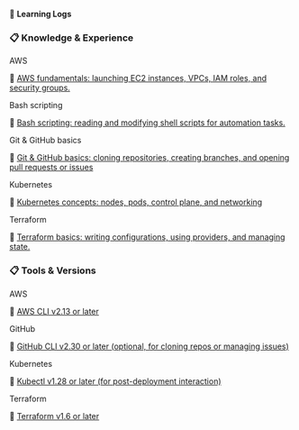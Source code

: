 📖 **Learning Logs**

### 📋 Knowledge & Experience

AWS

🔗 [AWS fundamentals: launching EC2 instances, VPCs, IAM roles, and security groups.](https://aws.amazon.com/training/learn-about/cloud-practitioner)


Bash scripting

🔗 [Bash scripting: reading and modifying shell scripts for automation tasks.](https://tldp.org/LDP/Bash-Beginners-Guide/html/?spm=a2ty_o01.29997173.0.0.3cc2c92115XL0c)


Git & GitHub basics

🔗 [Git & GitHub basics: cloning repositories, creating branches, and opening pull requests or issues](https://skills.github.com/?spm=a2ty_o01.29997173.0.0.3cc2c92115XL0c)


Kubernetes

🔗 [Kubernetes concepts: nodes, pods, control plane, and networking](https://kubernetes.io/docs/tutorials/kubernetes-basics)


Terraform

🔗 [Terraform basics: writing configurations, using providers, and managing state.](https://developer.hashicorp.com/terraform/tutorials)


### 📋 Tools & Versions

AWS

🔗 [AWS CLI v2.13 or later](https://docs.aws.amazon.com/cli/latest/userguide/cli-chap-configure.html)


GitHub

🔗 [GitHub CLI v2.30 or later (optional, for cloning repos or managing issues)](https://cli.github.com)

Kubernetes

🔗 [Kubectl v1.28 or later (for post-deployment interaction)](https://kubernetes.io/docs/tasks/tools)

Terraform

🔗 [Terraform v1.6 or later](https://developer.hashicorp.com/terraform/tutorials/aws-get-started/install-cli)


